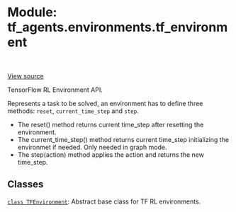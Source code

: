 <div itemscope itemtype="http://developers.google.com/ReferenceObject">
<meta itemprop="name" content="tf_agents.environments.tf_environment" />
<meta itemprop="path" content="Stable" />
</div>

# Module: tf_agents.environments.tf_environment

<table class="tfo-notebook-buttons tfo-api" align="left">
</table>

<a target="_blank" href="https://github.com/tensorflow/agents/tree/master/tf_agents/environments/tf_environment.py">View
source</a>

TensorFlow RL Environment API.

<!-- Placeholder for "Used in" -->

Represents a task to be solved, an environment has to define three methods:
`reset`, `current_time_step` and `step`.

- The reset() method returns current time_step after resetting the environment.
- The current_time_step() method returns current time_step initializing the
environmet if needed. Only needed in graph mode.
- The step(action) method applies the action and returns the new time_step.

## Classes

[`class TFEnvironment`](../../tf_agents/environments/tf_environment/TFEnvironment.md): Abstract base class for TF RL environments.

